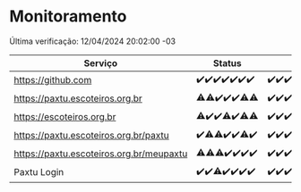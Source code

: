 # Monitoramento

Última verificação: 12/04/2024 20:02:00 -03

|Serviço|Status|Últimas 24h|
|---|---|---|
|https://github.com|<span title="2024-04-05: OK=24">✔️</span><span title="2024-04-06: OK=24">✔️</span><span title="2024-04-07: OK=24">✔️</span><span title="2024-04-08: OK=24">✔️</span><span title="2024-04-09: OK=24">✔️</span><span title="2024-04-10: OK=24">✔️</span><span title="2024-04-11: OK=23">✔️</span>|<span title="11/04/2024 20:07:00 -03 : 200">✔️</span><span title="11/04/2024 21:30:00 -03 : 200">✔️</span><span title="11/04/2024 22:40:00 -03 : 200">✔️</span><span title="11/04/2024 23:18:00 -03 : 200">✔️</span><span title="12/04/2024 00:07:00 -03 : 200">✔️</span><span title="12/04/2024 01:07:00 -03 : 200">✔️</span><span title="12/04/2024 02:06:00 -03 : 200">✔️</span><span title="12/04/2024 03:09:00 -03 : 200">✔️</span><span title="12/04/2024 04:07:00 -03 : 200">✔️</span><span title="12/04/2024 05:08:00 -03 : 200">✔️</span><span title="12/04/2024 06:07:00 -03 : 200">✔️</span><span title="12/04/2024 07:06:00 -03 : 200">✔️</span><span title="12/04/2024 08:07:00 -03 : 200">✔️</span><span title="12/04/2024 09:11:00 -03 : 200">✔️</span><span title="12/04/2024 10:06:00 -03 : 200">✔️</span><span title="12/04/2024 11:06:00 -03 : 200">✔️</span><span title="12/04/2024 12:06:00 -03 : 200">✔️</span><span title="12/04/2024 13:07:00 -03 : 200">✔️</span><span title="12/04/2024 14:07:00 -03 : 200">✔️</span><span title="12/04/2024 15:06:00 -03 : 200">✔️</span><span title="12/04/2024 16:02:00 -03 : 200">✔️</span><span title="12/04/2024 17:07:00 -03 : 200">✔️</span><span title="12/04/2024 18:04:00 -03 : 200">✔️</span><span title="12/04/2024 19:02:00 -03 : 200">✔️</span><span title="12/04/2024 20:02:00 -03 : 200">✔️</span>|
|https://paxtu.escoteiros.org.br|<span title="2024-04-05: OK=23, Falhas=1">⚠️</span><span title="2024-04-06: OK=23, Falhas=1">⚠️</span><span title="2024-04-07: OK=24">✔️</span><span title="2024-04-08: OK=24">✔️</span><span title="2024-04-09: OK=24">✔️</span><span title="2024-04-10: OK=23, Falhas=1">⚠️</span><span title="2024-04-11: OK=22, Falhas=1">⚠️</span>|<span title="11/04/2024 20:07:00 -03 : 200">✔️</span><span title="11/04/2024 21:30:00 -03 : 200">✔️</span><span title="11/04/2024 22:40:00 -03 : 200">✔️</span><span title="11/04/2024 23:18:00 -03 : 200">✔️</span><span title="12/04/2024 00:07:00 -03 : 200">✔️</span><span title="12/04/2024 01:07:00 -03 : 200">✔️</span><span title="12/04/2024 02:06:00 -03 : 200">✔️</span><span title="12/04/2024 03:09:00 -03 : 200">✔️</span><span title="12/04/2024 04:07:00 -03 : 200">✔️</span><span title="12/04/2024 05:08:00 -03 : 200">✔️</span><span title="12/04/2024 06:07:00 -03 : 200">✔️</span><span title="12/04/2024 07:06:00 -03 : 200">✔️</span><span title="12/04/2024 08:07:00 -03 : 200">✔️</span><span title="12/04/2024 09:11:00 -03 : 200">✔️</span><span title="12/04/2024 10:06:00 -03 : 200">✔️</span><span title="12/04/2024 11:06:00 -03 : 200">✔️</span><span title="12/04/2024 12:06:00 -03 : 200">✔️</span><span title="12/04/2024 13:07:00 -03 : 200">✔️</span><span title="12/04/2024 14:07:00 -03 : 502">❌</span><span title="12/04/2024 15:06:00 -03 : 200">✔️</span><span title="12/04/2024 16:02:00 -03 : 200">✔️</span><span title="12/04/2024 17:07:00 -03 : 200">✔️</span><span title="12/04/2024 18:04:00 -03 : 200">✔️</span><span title="12/04/2024 19:02:00 -03 : 200">✔️</span><span title="12/04/2024 20:02:00 -03 : 200">✔️</span>|
|https://escoteiros.org.br|<span title="2024-04-05: OK=21, Falhas=3">⚠️</span><span title="2024-04-06: OK=24">✔️</span><span title="2024-04-07: OK=24">✔️</span><span title="2024-04-08: OK=23, Falhas=1">⚠️</span><span title="2024-04-09: OK=24">✔️</span><span title="2024-04-10: OK=23, Falhas=1">⚠️</span><span title="2024-04-11: OK=22, Falhas=1">⚠️</span>|<span title="11/04/2024 20:07:00 -03 : 200">✔️</span><span title="11/04/2024 21:30:00 -03 : 200">✔️</span><span title="11/04/2024 22:40:00 -03 : 200">✔️</span><span title="11/04/2024 23:18:00 -03 : 200">✔️</span><span title="12/04/2024 00:07:00 -03 : 200">✔️</span><span title="12/04/2024 01:07:00 -03 : 200">✔️</span><span title="12/04/2024 02:06:00 -03 : 200">✔️</span><span title="12/04/2024 03:09:00 -03 : 200">✔️</span><span title="12/04/2024 04:07:00 -03 : 200">✔️</span><span title="12/04/2024 05:08:00 -03 : 200">✔️</span><span title="12/04/2024 06:07:00 -03 : 200">✔️</span><span title="12/04/2024 07:06:00 -03 : 200">✔️</span><span title="12/04/2024 08:07:00 -03 : 200">✔️</span><span title="12/04/2024 09:11:00 -03 : 200">✔️</span><span title="12/04/2024 10:06:00 -03 : 200">✔️</span><span title="12/04/2024 11:06:00 -03 : 200">✔️</span><span title="12/04/2024 12:06:00 -03 : 200">✔️</span><span title="12/04/2024 13:07:00 -03 : 200">✔️</span><span title="12/04/2024 14:07:00 -03 : 200">✔️</span><span title="12/04/2024 15:06:00 -03 : 200">✔️</span><span title="12/04/2024 16:02:00 -03 : 200">✔️</span><span title="12/04/2024 17:07:00 -03 : 200">✔️</span><span title="12/04/2024 18:04:00 -03 : 200">✔️</span><span title="12/04/2024 19:02:00 -03 : 200">✔️</span><span title="12/04/2024 20:02:00 -03 : 200">✔️</span>|
|https://paxtu.escoteiros.org.br/paxtu|<span title="2024-04-05: OK=24">✔️</span><span title="2024-04-06: OK=23, Falhas=1">⚠️</span><span title="2024-04-07: OK=23, Falhas=1">⚠️</span><span title="2024-04-08: OK=24">✔️</span><span title="2024-04-09: OK=24">✔️</span><span title="2024-04-10: OK=23, Falhas=1">⚠️</span><span title="2024-04-11: OK=23">✔️</span>|<span title="11/04/2024 20:08:00 -03 : 200">✔️</span><span title="11/04/2024 21:30:00 -03 : 200">✔️</span><span title="11/04/2024 22:40:00 -03 : 200">✔️</span><span title="11/04/2024 23:18:00 -03 : 200">✔️</span><span title="12/04/2024 00:07:00 -03 : 200">✔️</span><span title="12/04/2024 01:07:00 -03 : 200">✔️</span><span title="12/04/2024 02:06:00 -03 : 200">✔️</span><span title="12/04/2024 03:09:00 -03 : 200">✔️</span><span title="12/04/2024 04:07:00 -03 : 200">✔️</span><span title="12/04/2024 05:08:00 -03 : 200">✔️</span><span title="12/04/2024 06:07:00 -03 : 200">✔️</span><span title="12/04/2024 07:06:00 -03 : 200">✔️</span><span title="12/04/2024 08:07:00 -03 : 200">✔️</span><span title="12/04/2024 09:11:00 -03 : 200">✔️</span><span title="12/04/2024 10:06:00 -03 : 200">✔️</span><span title="12/04/2024 11:06:00 -03 : 200">✔️</span><span title="12/04/2024 12:06:00 -03 : 200">✔️</span><span title="12/04/2024 13:07:00 -03 : 200">✔️</span><span title="12/04/2024 14:07:00 -03 : 502">❌</span><span title="12/04/2024 15:06:00 -03 : 200">✔️</span><span title="12/04/2024 16:02:00 -03 : 200">✔️</span><span title="12/04/2024 17:07:00 -03 : 200">✔️</span><span title="12/04/2024 18:04:00 -03 : 200">✔️</span><span title="12/04/2024 19:03:00 -03 : 200">✔️</span><span title="12/04/2024 20:02:00 -03 : 200">✔️</span>|
|https://paxtu.escoteiros.org.br/meupaxtu|<span title="2024-04-05: OK=23, Falhas=1">⚠️</span><span title="2024-04-06: OK=23, Falhas=1">⚠️</span><span title="2024-04-07: OK=23, Falhas=1">⚠️</span><span title="2024-04-08: OK=24">✔️</span><span title="2024-04-09: OK=24">✔️</span><span title="2024-04-10: OK=24">✔️</span><span title="2024-04-11: OK=23">✔️</span>|<span title="11/04/2024 20:08:00 -03 : 200">✔️</span><span title="11/04/2024 21:30:00 -03 : 200">✔️</span><span title="11/04/2024 22:40:00 -03 : 200">✔️</span><span title="11/04/2024 23:18:00 -03 : 200">✔️</span><span title="12/04/2024 00:07:00 -03 : 200">✔️</span><span title="12/04/2024 01:07:00 -03 : 200">✔️</span><span title="12/04/2024 02:06:00 -03 : 200">✔️</span><span title="12/04/2024 03:09:00 -03 : 200">✔️</span><span title="12/04/2024 04:07:00 -03 : 200">✔️</span><span title="12/04/2024 05:08:00 -03 : 200">✔️</span><span title="12/04/2024 06:07:00 -03 : 200">✔️</span><span title="12/04/2024 07:06:00 -03 : 200">✔️</span><span title="12/04/2024 08:07:00 -03 : 200">✔️</span><span title="12/04/2024 09:11:00 -03 : 200">✔️</span><span title="12/04/2024 10:06:00 -03 : 200">✔️</span><span title="12/04/2024 11:06:00 -03 : 200">✔️</span><span title="12/04/2024 12:06:00 -03 : 200">✔️</span><span title="12/04/2024 13:07:00 -03 : 200">✔️</span><span title="12/04/2024 14:07:00 -03 : 502">❌</span><span title="12/04/2024 15:06:00 -03 : 200">✔️</span><span title="12/04/2024 16:02:00 -03 : 200">✔️</span><span title="12/04/2024 17:07:00 -03 : 200">✔️</span><span title="12/04/2024 18:04:00 -03 : 200">✔️</span><span title="12/04/2024 19:03:00 -03 : 200">✔️</span><span title="12/04/2024 20:02:00 -03 : 200">✔️</span>|
|Paxtu Login|<span title="2024-04-05: OK=24">✔️</span><span title="2024-04-06: OK=24">✔️</span><span title="2024-04-07: OK=23, Falhas=1">⚠️</span><span title="2024-04-08: OK=24">✔️</span><span title="2024-04-09: OK=24">✔️</span><span title="2024-04-10: OK=24">✔️</span><span title="2024-04-11: OK=23">✔️</span>|<span title="11/04/2024 20:08:00 -03 : 200">✔️</span><span title="11/04/2024 21:30:00 -03 : 200">✔️</span><span title="11/04/2024 22:40:00 -03 : 200">✔️</span><span title="11/04/2024 23:18:00 -03 : 200">✔️</span><span title="12/04/2024 00:07:00 -03 : 200">✔️</span><span title="12/04/2024 01:07:00 -03 : 200">✔️</span><span title="12/04/2024 02:06:00 -03 : 200">✔️</span><span title="12/04/2024 03:09:00 -03 : 200">✔️</span><span title="12/04/2024 04:07:00 -03 : 200">✔️</span><span title="12/04/2024 05:08:00 -03 : 200">✔️</span><span title="12/04/2024 06:07:00 -03 : 200">✔️</span><span title="12/04/2024 07:06:00 -03 : 200">✔️</span><span title="12/04/2024 08:07:00 -03 : 200">✔️</span><span title="12/04/2024 09:11:00 -03 : 200">✔️</span><span title="12/04/2024 10:06:00 -03 : 200">✔️</span><span title="12/04/2024 11:06:00 -03 : 200">✔️</span><span title="12/04/2024 12:06:00 -03 : 200">✔️</span><span title="12/04/2024 13:07:00 -03 : 200">✔️</span><span title="12/04/2024 14:07:00 -03 : 502">❌</span><span title="12/04/2024 15:06:00 -03 : 200">✔️</span><span title="12/04/2024 16:02:00 -03 : 200">✔️</span><span title="12/04/2024 17:07:00 -03 : 200">✔️</span><span title="12/04/2024 18:04:00 -03 : 200">✔️</span><span title="12/04/2024 19:03:00 -03 : 200">✔️</span><span title="12/04/2024 20:02:00 -03 : 200">✔️</span>|
